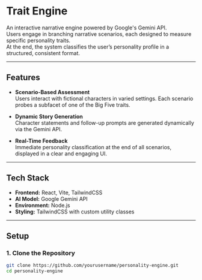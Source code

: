 # Trait Engine

An interactive narrative engine powered by Google's Gemini API.  
Users engage in branching narrative scenarios, each designed to measure specific personality traits.  
At the end, the system classifies the user’s personality profile in a structured, consistent format.

---

## Features

- **Scenario-Based Assessment**  
  Users interact with fictional characters in varied settings. Each scenario probes a subfacet of one of the Big Five traits.
  
- **Dynamic Story Generation**  
  Character statements and follow-up prompts are generated dynamically via the Gemini API.

- **Real-Time Feedback**  
  Immediate personality classification at the end of all scenarios, displayed in a clear and engaging UI.

---

## Tech Stack

- **Frontend:** React, Vite, TailwindCSS
- **AI Model:** Google Gemini API
- **Environment:** Node.js 
- **Styling:** TailwindCSS with custom utility classes

---

## Setup

### 1. Clone the Repository
```bash
git clone https://github.com/yourusername/personality-engine.git
cd personality-engine
